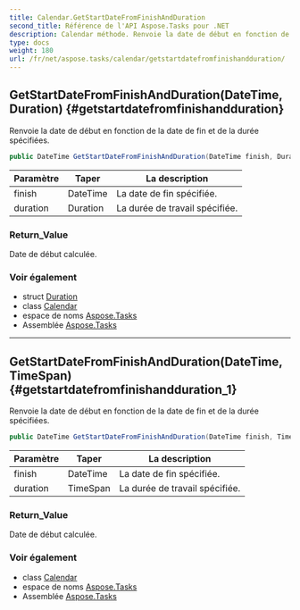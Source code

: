 ```yaml
---
title: Calendar.GetStartDateFromFinishAndDuration
second_title: Référence de l'API Aspose.Tasks pour .NET
description: Calendar méthode. Renvoie la date de début en fonction de la date de fin et de la durée spécifiées.
type: docs
weight: 180
url: /fr/net/aspose.tasks/calendar/getstartdatefromfinishandduration/
---
```

## GetStartDateFromFinishAndDuration(DateTime, Duration) {#getstartdatefromfinishandduration}

Renvoie la date de début en fonction de la date de fin et de la durée spécifiées.

```csharp
public DateTime GetStartDateFromFinishAndDuration(DateTime finish, Duration duration)
```

| Paramètre | Taper | La description |
| --- | --- | --- |
| finish | DateTime | La date de fin spécifiée. |
| duration | Duration | La durée de travail spécifiée. |

### Return_Value

Date de début calculée.

### Voir également

* struct [Duration](../../duration/)
* class [Calendar](../)
* espace de noms [Aspose.Tasks](../../calendar/)
* Assemblée [Aspose.Tasks](../../../)

---

## GetStartDateFromFinishAndDuration(DateTime, TimeSpan) {#getstartdatefromfinishandduration_1}

Renvoie la date de début en fonction de la date de fin et de la durée spécifiées.

```csharp
public DateTime GetStartDateFromFinishAndDuration(DateTime finish, TimeSpan duration)
```

| Paramètre | Taper | La description |
| --- | --- | --- |
| finish | DateTime | La date de fin spécifiée. |
| duration | TimeSpan | La durée de travail spécifiée. |

### Return_Value

Date de début calculée.

### Voir également

* class [Calendar](../)
* espace de noms [Aspose.Tasks](../../calendar/)
* Assemblée [Aspose.Tasks](../../../)


